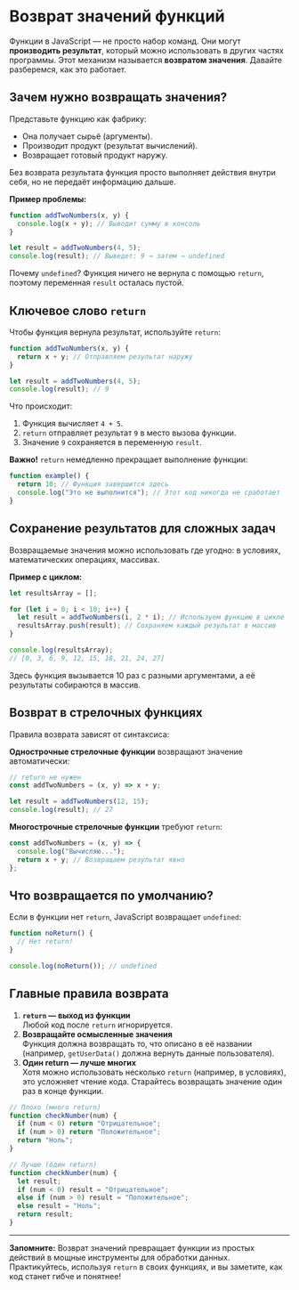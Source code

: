 # Возврат значений функций

Функции в JavaScript — не просто набор команд. Они могут **производить результат**, который можно использовать в других частях программы. Этот механизм называется **возвратом значения**. Давайте разберемся, как это работает.

## Зачем нужно возвращать значения?

Представьте функцию как фабрику:

- Она получает сырьё (аргументы).
- Производит продукт (результат вычислений).
- Возвращает готовый продукт наружу.

Без возврата результата функция просто выполняет действия внутри себя, но не передаёт информацию дальше.

**Пример проблемы:**
```javascript
function addTwoNumbers(x, y) {
  console.log(x + y); // Выводит сумму в консоль
}

let result = addTwoNumbers(4, 5); 
console.log(result); // Выведет: 9 → затем → undefined
```
Почему `undefined`? Функция ничего не вернула с помощью `return`, поэтому переменная `result` осталась пустой.

## Ключевое слово `return`

Чтобы функция вернула результат, используйте `return`:
```javascript
function addTwoNumbers(x, y) {
  return x + y; // Отправляем результат наружу
}

let result = addTwoNumbers(4, 5);
console.log(result); // 9
```

Что происходит:

1. Функция вычисляет `4 + 5`.
2. `return` отправляет результат `9` в место вызова функции.
3. Значение `9` сохраняется в переменную `result`.

**Важно!** `return` немедленно прекращает выполнение функции:

```javascript
function example() {
  return 10; // Функция завершится здесь
  console.log("Это не выполнится"); // Этот код никогда не сработает
}
```

## Сохранение результатов для сложных задач

Возвращаемые значения можно использовать где угодно: в условиях, математических операциях, массивах.

**Пример с циклом:**
```javascript
let resultsArray = [];

for (let i = 0; i < 10; i++) {
  let result = addTwoNumbers(i, 2 * i); // Используем функцию в цикле
  resultsArray.push(result); // Сохраняем каждый результат в массив
}

console.log(resultsArray); 
// [0, 3, 6, 9, 12, 15, 18, 21, 24, 27]
```
Здесь функция вызывается 10 раз с разными аргументами, а её результаты собираются в массив.

## Возврат в стрелочных функциях

Правила возврата зависят от синтаксиса:

**Однострочные стрелочные функции** возвращают значение автоматически:
```javascript
// return не нужен
const addTwoNumbers = (x, y) => x + y; 

let result = addTwoNumbers(12, 15);
console.log(result); // 27
```

**Многострочные стрелочные функции** требуют `return`:

```javascript
const addTwoNumbers = (x, y) => {
  console.log("Вычисляю..."); 
  return x + y; // Возвращаем результат явно
};
```

## Что возвращается по умолчанию?

Если в функции нет `return`, JavaScript возвращает `undefined`:
```javascript
function noReturn() {
  // Нет return!
}

console.log(noReturn()); // undefined
```

## Главные правила возврата

1. **`return` — выход из функции**  
   Любой код после `return` игнорируется.
2. **Возвращайте осмысленные значения**  
   Функция должна возвращать то, что описано в её названии (например, `getUserData()` должна вернуть данные пользователя).
3. **Один return — лучше многих**  
   Хотя можно использовать несколько `return` (например, в условиях), это усложняет чтение кода. Старайтесь возвращать значение один раз в конце функции.

```javascript
// Плохо (много return)
function checkNumber(num) {
  if (num < 0) return "Отрицательное";
  if (num > 0) return "Положительное";
  return "Ноль";
}

// Лучше (один return)
function checkNumber(num) {
  let result;
  if (num < 0) result = "Отрицательное";
  else if (num > 0) result = "Положительное";
  else result = "Ноль";
  return result;
}
```

---

**Запомните:** Возврат значений превращает функции из простых действий в мощные инструменты для обработки данных. Практикуйтесь, используя `return` в своих функциях, и вы заметите, как код станет гибче и понятнее!
